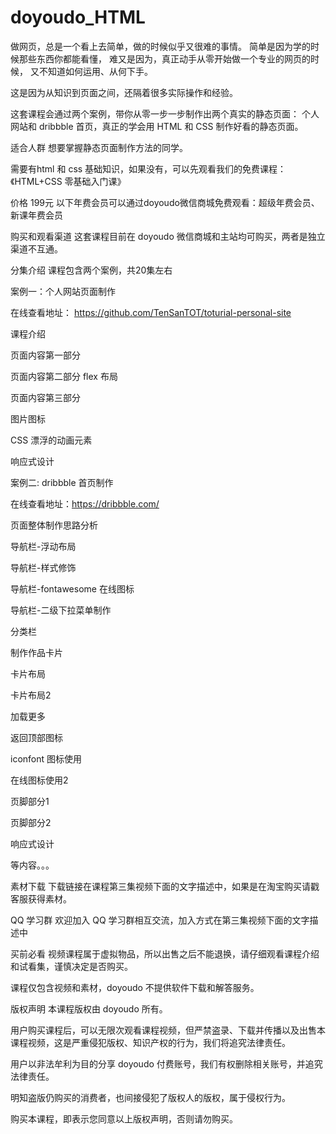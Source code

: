 # doyoudo_HTML
做网页，总是一个看上去简单，做的时候似乎又很难的事情。
简单是因为学的时候那些东西你都能看懂，
难又是因为，真正动手从零开始做一个专业的网页的时候，
又不知道如何运用、从何下手。

这是因为从知识到页面之间，还隔着很多实际操作和经验。 

这套课程会通过两个案例，带你从零一步一步制作出两个真实的静态页面：
个人网站和 dribbble 首页，真正的学会用 HTML 和 CSS 制作好看的静态页面。


适合人群
想要掌握静态页面制作方法的同学。

需要有html 和 css 基础知识，如果没有，可以先观看我们的免费课程：《HTML+CSS 零基础入门课》


价格
199元
以下年费会员可以通过doyoudo微信商城免费观看：超级年费会员、新课年费会员

购买和观看渠道
这套课程目前在 doyoudo 微信商城和主站均可购买，两者是独立渠道不互通。


分集介绍
课程包含两个案例，共20集左右



案例一：个人网站页面制作

在线查看地址： https://github.com/TenSanTOT/toturial-personal-site

课程介绍

页面内容第一部分

页面内容第二部分 flex 布局

页面内容第三部分

图片图标

CSS 漂浮的动画元素

响应式设计



案例二: dribbble 首页制作

在线查看地址：https://dribbble.com/ 

页面整体制作思路分析

导航栏-浮动布局

导航栏-样式修饰

导航栏-fontawesome 在线图标

导航栏-二级下拉菜单制作

分类栏

制作作品卡片

卡片布局

卡片布局2

加载更多

返回顶部图标

iconfont 图标使用

在线图标使用2

页脚部分1

页脚部分2

响应式设计

等内容。。。


素材下载
下载链接在课程第三集视频下面的文字描述中，如果是在淘宝购买请戳客服获得素材。

QQ 学习群
欢迎加入 QQ 学习群相互交流，加入方式在第三集视频下面的文字描述中


买前必看
视频课程属于虚拟物品，所以出售之后不能退换，请仔细观看课程介绍和试看集，谨慎决定是否购买。

课程仅包含视频和素材，doyoudo 不提供软件下载和解答服务。


版权声明
本课程版权由 doyoudo 所有。

用户购买课程后，可以无限次观看课程视频，但严禁盗录、下载并传播以及出售本课程视频，这是严重侵犯版权、知识产权的行为，我们将追究法律责任。

用户以非法牟利为目的分享 doyoudo 付费账号，我们有权删除相关账号，并追究法律责任。

明知盗版仍购买的消费者，也间接侵犯了版权人的版权，属于侵权行为。

购买本课程，即表示您同意以上版权声明，否则请勿购买。
